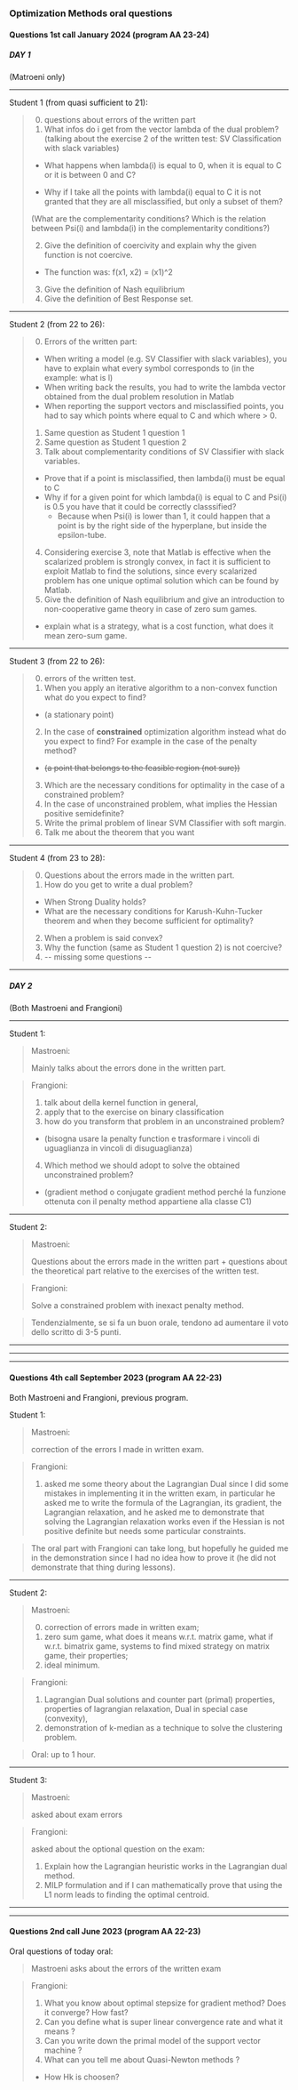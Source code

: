### Optimization Methods oral questions


#### Questions 1st call January 2024 (program AA 23-24)

##### DAY 1

(Matroeni only)

---
Student 1 (from quasi sufficient to 21):

>0. questions about errors of the written part
>1. What infos do i get from the vector lambda of the dual problem? (talking about the exercise 2 of the written test: SV Classification with slack variables)
>
>* What happens when lambda(i) is equal to 0, when it is equal to C or it is between 0 and C?
>
>* Why if I take all the points with lambda(i) equal to C it is not granted that they are all misclassified, but only a subset of them?
>
> (What are the complementarity conditions? Which is the relation between Psi(i) and lambda(i) in the complementarity conditions?)
>
>2. Give the definition of coercivity and explain why the given function is not coercive. 
>
>* The function was: f(x1, x2) = (x1)^2
>3. Give the definition of Nash equilibrium
>4. Give the definition of Best Response set.
---
Student 2 (from 22 to 26):

>0. Errors of the written part:
> * When writing a model (e.g. SV Classifier with slack variables), you have to explain what every symbol corresponds to (in the example: what is l)
> * When writing back the results, you had to write the lambda vector obtained from the dual problem resolution in Matlab
> * When reporting the support vectors and misclassified points, you had to say which points where equal to C and which where > 0.
> 1. Same question as Student 1 question 1
> 2. Same question as Student 1 question 2
> 3. Talk about complementarity conditions of SV Classifier with slack variables.
> * Prove that if a point is misclassified, then lambda(i) must be equal to C
> * Why if for a given point for which lambda(i) is equal to C and  Psi(i) is 0.5 you have that it could be correctly classsified?
>   * Because when Psi(i) is lower than 1, it could happen that a point is by the right side of the hyperplane, but inside the epsilon-tube.
> 4. Considering exercise 3, note that Matlab is effective when the scalarized problem is strongly convex, in fact it is sufficient to exploit Matlab to find the solutions, since every scalarized problem has one unique optimal solution which can be found by Matlab.
> 5. Give the definition of Nash equilibrium and give an introduction to non-cooperative game theory in case of zero sum games.
> * explain what is a strategy, what is a cost function, what does it mean zero-sum game.

---

Student 3 (from 22 to 26):

>0. errors of the written test.
>1. When you apply an iterative algorithm to a non-convex function what do you expect to find?
> * (a stationary point)
>2. In the case of **constrained** optimization algorithm instead what do you expect to find? For example in the case of the penalty method?
> * ~~(a point that belongs to the feasible region (not sure))~~
>3. Which are the necessary conditions for optimality in the case of a constrained problem?
>4. In the case of unconstrained problem, what implies the Hessian positive semidefinite?
>5. Write the primal problem of linear SVM Classifier with soft margin.
>6. Talk me about the theorem that you want

---

Student 4 (from 23 to 28):

>0. Questions about the errors made in the written part.
>1. How do you get to write a dual problem?
> * When Strong Duality holds?
> * What are the necessary conditions for Karush-Kuhn-Tucker theorem and when they become sufficient for optimality?
>2. When a problem is said convex?
>3. Why the function (same as Student 1 question 2) is not coercive?
>4. -- missing some questions  --

---

##### DAY 2

(Both Mastroeni and Frangioni)

--- 

Student 1:

>Mastroeni: 
>
> Mainly talks about the errors done in the written part.

>Frangioni: 
>1. talk about della kernel function in general, 
>2. apply that to the exercise on binary classification
>3. how do you transform that problem in an unconstrained problem? 
> * (bisogna usare la penalty function e trasformare i vincoli di uguaglianza in vincoli di disuguaglianza) 
>4. Which method we should adopt to solve the obtained unconstrained problem?
>
> * (gradient method o conjugate gradient method perché la funzione ottenuta con il penalty method appartiene alla classe C1)

--- 

Student 2:

>Mastroeni:
>
>Questions about the errors made in the written part + questions about the theoretical part relative to the exercises of the written test.


>Frangioni:
>
> Solve a constrained problem with inexact penalty method.

> Tendenzialmente, se si fa un buon orale, tendono ad aumentare il voto dello scritto di 3-5 punti.

---

---
---


#### Questions 4th call September 2023 (program AA 22-23)

Both Mastroeni and Frangioni, previous program.

Student 1:

>Mastroeni:
>
>correction of the errors I made in written exam. 

>Frangioni:
>
> 1. asked me some theory about the Lagrangian Dual since I did some mistakes in implementing it in the written exam, in particular he asked me to write the formula of the Lagrangian, its gradient, the Lagrangian relaxation, 
> and he asked me to demonstrate that solving the Lagrangian relaxation works even if the Hessian is not positive definite but needs some particular constraints. 

>The oral part with Frangioni can take long, but hopefully he guided me in the demonstration since I had no idea how to prove it (he did not demonstrate that thing during lessons).

---

Student 2:

>Mastroeni: 
>
>0. correction of errors made in written exam; 
>1. zero sum game, what does it means w.r.t. matrix game, what if w.r.t. bimatrix game, systems to find mixed strategy on matrix game, their properties; 
>2. ideal minimum.

>Frangioni: 
>
>1. Lagrangian Dual solutions and counter part (primal) properties, properties of lagrangian relaxation, Dual in special case (convexity), 
>2. demonstration of k-median as a technique to solve the clustering problem. 

>Oral: up to 1 hour.

--- 

Student 3:

>Mastroeni:
>
> asked about exam errors

>Frangioni:
>
> asked about the optional question on the exam:
> 1. Explain how the Lagrangian heuristic works in the Lagrangian dual method. 
>2. MILP formulation and if I can mathematically prove that using the L1 norm leads to finding the optimal centroid.

---
---

#### Questions 2nd call June 2023 (program AA 22-23)


Oral questions of today oral: 

>Mastroeni asks about the errors of the written exam


>Frangioni:
>1.  What you know about optimal stepsize for gradient method? Does it converge? How fast?
>2. Can you define what is super linear convergence rate and what it means ?
>3. Can you write down the primal model of the support vector machine ? 
>4. What can you tell me about Quasi-Newton methods ? 
>* How Hk is choosen?